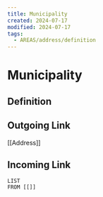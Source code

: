 ```yaml
---
title: Municipality
created: 2024-07-17
modified: 2024-07-17
tags:
  - AREAS/address/definition
---
```

# Municipality

## Definition

## Outgoing Link
[[Address]]
## Incoming Link
```dataview
LIST
FROM [[]]
```
